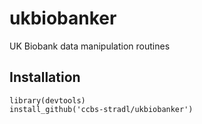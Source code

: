 # ukbiobanker
UK Biobank data manipulation routines

## Installation

```
library(devtools)
install_github('ccbs-stradl/ukbiobanker')
```

